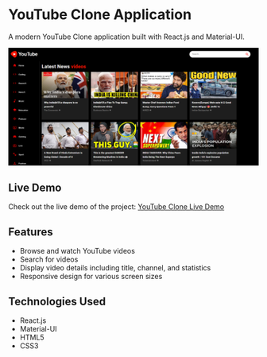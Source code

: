 # YouTube Clone Application

A modern YouTube Clone application built with React.js and Material-UI.

![Project Preview](/YouTubeClone.png)

## Live Demo

Check out the live demo of the project: [YouTube Clone Live Demo](https://youtubecloneshaik.netlify.app/)

## Features

- Browse and watch YouTube videos
- Search for videos
- Display video details including title, channel, and statistics
- Responsive design for various screen sizes

## Technologies Used

- React.js
- Material-UI
- HTML5
- CSS3

